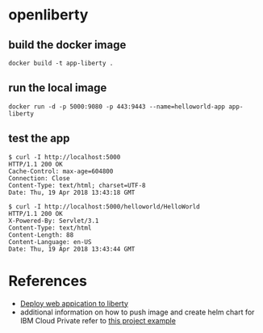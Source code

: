 # openliberty

## build the docker image

```
docker build -t app-liberty .
```

## run the local image

```
docker run -d -p 5000:9080 -p 443:9443 --name=helloworld-app app-liberty
```

## test the app

```
$ curl -I http://localhost:5000
HTTP/1.1 200 OK
Cache-Control: max-age=604800
Connection: Close
Content-Type: text/html; charset=UTF-8
Date: Thu, 19 Apr 2018 13:43:18 GMT

$ curl -I http://localhost:5000/helloworld/HelloWorld
HTTP/1.1 200 OK
X-Powered-By: Servlet/3.1
Content-Type: text/html
Content-Length: 88
Content-Language: en-US
Date: Thu, 19 Apr 2018 13:43:44 GMT
```

# References

- [Deploy web appication to liberty](https://www.ibm.com/support/knowledgecenter/en/SSEQTP_8.5.5/com.ibm.websphere.wlp.iseries.doc/ae/twlp_dep_war.html)
- additional information on how to push image and create helm chart for IBM Cloud Private refer to [this project example](https://github.com/ibmcloudprivate2/wildfly)